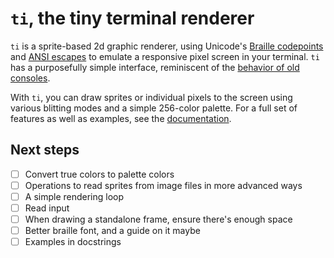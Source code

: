 # `ti`, the tiny terminal renderer

`ti` is a sprite-based 2d graphic renderer, using Unicode's [Braille codepoints][braille] and [ANSI escapes][ansi escapes] to emulate
a responsive pixel screen in your terminal. `ti` has a purposefully simple interface, reminiscent of the [behavior of old consoles][hardware sprites].

With `ti`, you can draw sprites or individual pixels to the screen using various blitting modes and a simple 256-color palette. For a full set of features as well as examples, see the [documentation][documentation].

[braille]: https://en.wikipedia.org/wiki/Braille_Patterns
[ansi escapes]: https://en.wikipedia.org/wiki/ANSI_escape_code
[hardware sprites]: https://en.wikipedia.org/wiki/Sprite_(computer_graphics)#Systems_with_hardware_sprites

## Next steps

- [ ] Convert true colors to palette colors
- [ ] Operations to read sprites from image files in more advanced ways
- [ ] A simple rendering loop
- [ ] Read input
- [ ] When drawing a standalone frame, ensure there's enough space
- [ ] Better braille font, and a guide on it maybe
- [ ] Examples in docstrings

[documentation]: https://example.com
